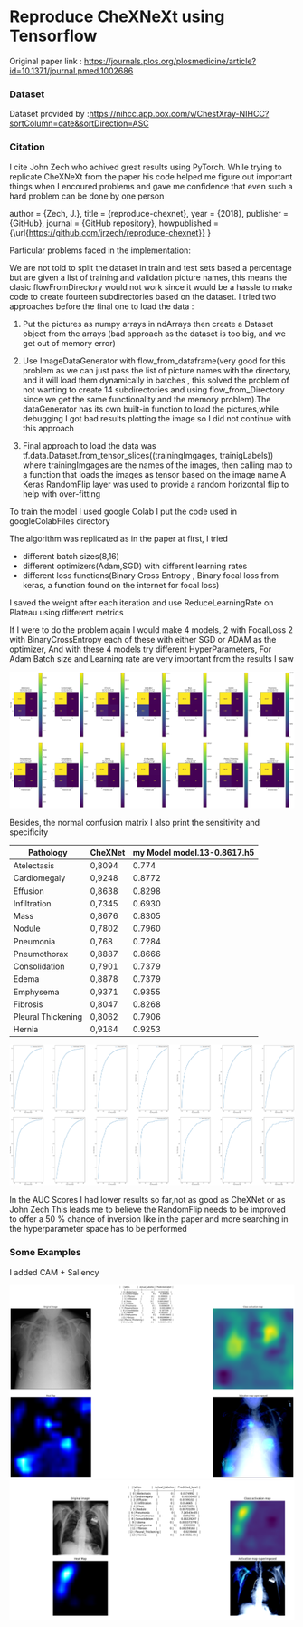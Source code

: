 # Reproduce CheXNeXt using Tensorflow

Original paper link : https://journals.plos.org/plosmedicine/article?id=10.1371/journal.pmed.1002686

### Dataset

Dataset provided by :https://nihcc.app.box.com/v/ChestXray-NIHCC?sortColumn=date&sortDirection=ASC

### Citation
I cite John Zech who achived great results using PyTorch.
While trying to replicate CheXNeXt from the paper his code helped me figure out important things when I encoured problems 
and gave me confidence that even such a hard problem can be done by one person

  author = {Zech, J.},
  title = {reproduce-chexnet},
  year = {2018},
  publisher = {GitHub},
  journal = {GitHub repository},
  howpublished = {\url{https://github.com/jrzech/reproduce-chexnet}}
}


Particular problems faced in the implementation:

We are not told to split the dataset in train and test sets based a percentage but are given a list of training and validation picture names,
this means the clasic flowFromDirectory would not work since it would be a hassle to make code to create fourteen subdirectories based on the dataset.
I tried two approaches before the final one to load the data :

1. Put the pictures as numpy arrays in ndArrays then create a Dataset object from the arrays
(bad approach as the dataset is too big, and we get out of memory error)


2. Use ImageDataGenerator with flow_from_dataframe(very good for this problem as we can just pass the list
 of picture names with the directory, and it will load them dynamically in batches
, this solved the problem of not wanting to create 14 subdirectories and using flow_from_Directory 
since we get the same functionality and the memory problem).The dataGenerator has its own built-in function to load the pictures,while debugging I got bad results plotting the image so I did not continue with this approach 


4. Final approach to load the data was tf.data.Dataset.from_tensor_slices((trainingImgages, trainigLabels))  
where trainingImgages are the names of the images, then calling map to a function that loads the images as tensor based on the image name 
A Keras RandomFlip layer was used to provide a random horizontal flip to help with over-fitting 

To train the model I used google Colab
I put the code used in googleColabFiles directory 

The algorithm was replicated as in the paper at first,
I tried 
- different batch sizes(8,16) 
- different optimizers(Adam,SGD) with different learning rates
- different loss functions(Binary Cross Entropy , Binary focal loss from keras, a function found on the internet for focal loss)

I saved the weight after each iteration and use ReduceLearningRate on Plateau using different metrics 

If I were to do the problem again I would make 4 models, 2 with FocalLoss 2 with BinaryCrossEntropy each of these with either SGD or ADAM as the optimizer,
And with these 4 models try different HyperParameters, For Adam Batch size and Learning rate are very important from the results I saw


<img src="./rez/CMBestAUC.png" alt="Confusion Matrix" />

Besides, the normal confusion matrix I also print  the sensitivity and specificity

| Pathology | CheXNet | my Model model.13-0.8617.h5|
| ----------- | ----------- |----------- |
| Atelectasis | 0,8094 | 0.774|
| Cardiomegaly | 0,9248 | 0.8772|
| Effusion | 0,8638 | 0.8298|
| Infiltration | 0,7345 | 0.6930|
| Mass | 0,8676 | 0.8305|
| Nodule | 0,7802 | 0.7960|
| Pneumonia | 0,768 | 0.7284|
| Pneumothorax | 0,8887 | 0.8666|
| Consolidation | 0,7901 | 0.7379|
| Edema | 0,8878 | 0.7379 | 0.8466|
| Emphysema | 0,9371 | 0.9355|
| Fibrosis | 0,8047 | 0.8268|
| Pleural Thickening | 0,8062 | 0.7906|
| Hernia | 0,9164 | 0.9253|

<img src="./rez/AUCBestAUC.png" alt="AUC scores" />

In the AUC Scores I had lower results so far,not as good as CheXNet or as John Zech
This leads me to believe the RandomFlip needs to be improved to offer a 50 % chance of inversion like in the paper and more searching in the hyperparameter space has to be performed

### Some Examples
I added CAM  + Saliency 

<img src="./rez/HeatMapBestAUC.png" alt="Example 1 " />

<img src="./rez/heatMap2bestAUC.png" alt="Example 2" />



